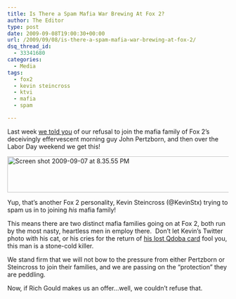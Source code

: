 ```yaml
---
title: Is There a Spam Mafia War Brewing At Fox 2?
author: The Editor
type: post
date: 2009-09-08T19:00:30+00:00
url: /2009/09/08/is-there-a-spam-mafia-war-brewing-at-fox-2/
dsq_thread_id:
  - 33341680
categories:
  - Media
tags:
  - fox2
  - kevin steincross
  - ktvi
  - mafia
  - spam

---
```

Last week [we told you][1] of our refusal to join the mafia family of Fox 2&#8217;s deceivingly effervescent morning guy John Pertzborn, and then over the Labor Day weekend we get this!

<img class="aligncenter size-full wp-image-1633" title="Screen shot 2009-09-07 at 8.35.55 PM" src="http://punchingkitty.com/wp-content/uploads/2009/09/Screen-shot-2009-09-07-at-8.35.55-PM.jpg" alt="Screen shot 2009-09-07 at 8.35.55 PM" width="521" height="82" srcset="http://media.punchingkitty.com/wordpress/2009/09/Screen-shot-2009-09-07-at-8.35.55-PM.jpg 521w, http://media.punchingkitty.com/wordpress/2009/09/Screen-shot-2009-09-07-at-8.35.55-PM-300x47.jpg 300w" sizes="(max-width: 521px) 100vw, 521px" />
  
Yup, that&#8217;s another Fox 2 personality, Kevin Steincross (@KevinStx) trying to spam us in to joining _his_ mafia family!

This means there are two distinct mafia families going on at Fox 2, both run by the most nasty, heartless men in employ there.  Don&#8217;t let Kevin&#8217;s Twitter photo with his cat, or his cries for the return of [his lost Qdoba card][2] fool you, this man is a stone-cold killer.

We stand firm that we will not bow to the pressure from either Pertzborn or Steincross to join their families, and we are passing on the &#8220;protection&#8221; they are peddling.

Now, if Rich Gould makes us an offer&#8230;well, we couldn&#8217;t refuse that.

 [1]: http://punchingkitty.com/2009/09/04/fox-2s-john-pertzborn-is-a-twitter-spammer/
 [2]: http://twitter.com/KevinStx/status/3676296912